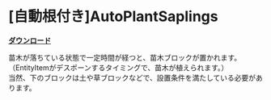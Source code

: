 # [自動根付き]AutoPlantSaplings

[**ダウンロード**](https://github.com/eyeq/mod-1.11.2-AutoPlantSaplings/releases/download/1.0/1.11.2-AutoPlantSaplings-1.0.jar)

苗木が落ちている状態で一定時間が経つと、苗木ブロックが置かれます。  
（EntityItemがデスポーンするタイミングで、苗木が植えられます。）  
当然、下のブロックは土や草ブロックなどで、設置条件を満たしている必要があります。  
